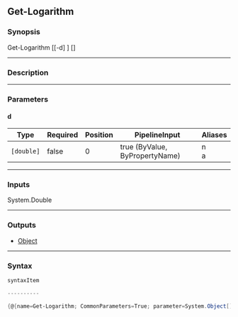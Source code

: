 Get-Logarithm
-------------

### Synopsis

Get-Logarithm [[-d] <double>] [<CommonParameters>]

---

### Description

---

### Parameters
#### **d**

|Type      |Required|Position|PipelineInput                 |Aliases|
|----------|--------|--------|------------------------------|-------|
|`[double]`|false   |0       |true (ByValue, ByPropertyName)|n<br/>a|

---

### Inputs
System.Double

---

### Outputs
* [Object](https://learn.microsoft.com/en-us/dotnet/api/System.Object)

---

### Syntax
```PowerShell
syntaxItem
```
```PowerShell
----------
```
```PowerShell
{@{name=Get-Logarithm; CommonParameters=True; parameter=System.Object[]}}
```
